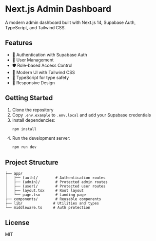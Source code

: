 # Next.js Admin Dashboard

A modern admin dashboard built with Next.js 14, Supabase Auth, TypeScript, and Tailwind CSS.

## Features

- 🔐 Authentication with Supabase Auth
- 👥 User Management
- 🛡️ Role-based Access Control
- 🎨 Modern UI with Tailwind CSS
- 🎯 TypeScript for type safety
- 📱 Responsive Design

## Getting Started

1. Clone the repository
2. Copy `.env.example` to `.env.local` and add your Supabase credentials
3. Install dependencies:
   ```bash
   npm install
   ```
4. Run the development server:
   ```bash
   npm run dev
   ```

## Project Structure

```
├── app/
│   ├── (auth)/        # Authentication routes
│   ├── (admin)/       # Protected admin routes
│   ├── (user)/        # Protected user routes
│   ├── layout.tsx     # Root layout
│   └── page.tsx       # Landing page
├── components/        # Reusable components
├── lib/              # Utilities and types
└── middleware.ts     # Auth protection
```

## License

MIT